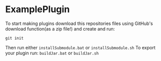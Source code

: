# ExamplePlugin
To start making plugins download this repositories files using GitHub's download function(as a zip file!) and create and run:
```
git init
```
Then run either `installSubmodule.bat` or `installSubmodule.sh`
To export your plugin run: `buildJar.bat` or `buildJar.sh`
